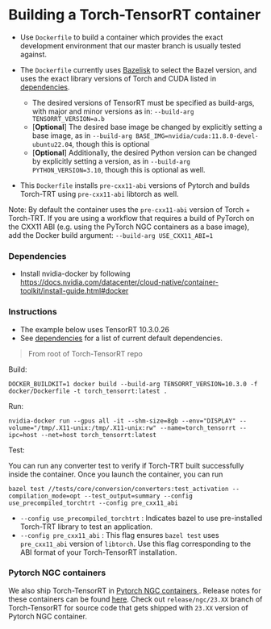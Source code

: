 # Building a Torch-TensorRT container

* Use `Dockerfile` to build a container which provides the exact development environment that our master branch is usually tested against.

* The `Dockerfile` currently uses <a href="https://github.com/bazelbuild/bazelisk">Bazelisk</a> to select the Bazel version, and uses the exact library versions of Torch and CUDA listed in <a href="https://github.com/pytorch/TensorRT#dependencies">dependencies</a>.
  * The desired versions of TensorRT must be specified as build-args, with major and minor versions as in: `--build-arg TENSORRT_VERSION=a.b`
  * [**Optional**] The desired base image be changed by explicitly setting a base image, as in `--build-arg BASE_IMG=nvidia/cuda:11.8.0-devel-ubuntu22.04`, though this is optional
  * [**Optional**] Additionally, the desired Python version can be changed by explicitly setting a version, as in `--build-arg PYTHON_VERSION=3.10`, though this is optional as well.

* This `Dockerfile` installs `pre-cxx11-abi` versions of Pytorch and builds Torch-TRT using `pre-cxx11-abi` libtorch as well.

Note: By default the container uses the `pre-cxx11-abi` version of Torch + Torch-TRT. If you are using a workflow that requires a build of PyTorch on the CXX11 ABI (e.g. using the PyTorch NGC containers as a base image), add the Docker build argument: `--build-arg USE_CXX11_ABI=1`

### Dependencies

* Install nvidia-docker by following https://docs.nvidia.com/datacenter/cloud-native/container-toolkit/install-guide.html#docker

### Instructions

- The example below uses TensorRT 10.3.0.26
- See <a href="https://github.com/pytorch/TensorRT#dependencies">dependencies</a> for a list of current default dependencies.

> From root of Torch-TensorRT repo

Build:
```
DOCKER_BUILDKIT=1 docker build --build-arg TENSORRT_VERSION=10.3.0 -f docker/Dockerfile -t torch_tensorrt:latest .
```

Run:
```
nvidia-docker run --gpus all -it --shm-size=8gb --env="DISPLAY" --volume="/tmp/.X11-unix:/tmp/.X11-unix:rw" --name=torch_tensorrt --ipc=host --net=host torch_tensorrt:latest
```

Test:


You can run any converter test to verify if Torch-TRT built successfully inside the container. Once you launch the container, you can run
```
bazel test //tests/core/conversion/converters:test_activation --compilation_mode=opt --test_output=summary --config use_precompiled_torchtrt --config pre_cxx11_abi
```

* `--config use_precompiled_torchtrt` : Indicates bazel to use pre-installed Torch-TRT library to test an application.
* `--config pre_cxx11_abi` : This flag ensures `bazel test` uses `pre_cxx11_abi` version of `libtorch`. Use this flag corresponding to the ABI format of your Torch-TensorRT installation.

### Pytorch NGC containers

We also ship Torch-TensorRT in <a href="https://catalog.ngc.nvidia.com/orgs/nvidia/containers/pytorch">Pytorch NGC containers </a>. Release notes for these containers can be found <a href="https://docs.nvidia.com/deeplearning/frameworks/pytorch-release-notes/index.html">here</a>. Check out `release/ngc/23.XX` branch of Torch-TensorRT for source code that gets shipped with `23.XX` version of Pytorch NGC container.
